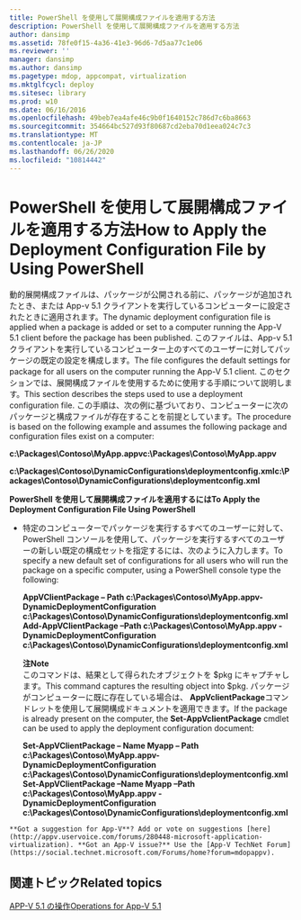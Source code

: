```yaml
---
title: PowerShell を使用して展開構成ファイルを適用する方法
description: PowerShell を使用して展開構成ファイルを適用する方法
author: dansimp
ms.assetid: 78fe0f15-4a36-41e3-96d6-7d5aa77c1e06
ms.reviewer: ''
manager: dansimp
ms.author: dansimp
ms.pagetype: mdop, appcompat, virtualization
ms.mktglfcycl: deploy
ms.sitesec: library
ms.prod: w10
ms.date: 06/16/2016
ms.openlocfilehash: 49beb7ea4afe46c9b0f1640152c786d7c6ba8663
ms.sourcegitcommit: 354664bc527d93f80687cd2eba70d1eea024c7c3
ms.translationtype: MT
ms.contentlocale: ja-JP
ms.lasthandoff: 06/26/2020
ms.locfileid: "10814442"
---
```

# <span data-ttu-id="a93ba-103">PowerShell を使用して展開構成ファイルを適用する方法</span><span class="sxs-lookup"><span data-stu-id="a93ba-103">How to Apply the Deployment Configuration File by Using PowerShell</span></span>


<span data-ttu-id="a93ba-104">動的展開構成ファイルは、パッケージが公開される前に、パッケージが追加されたとき、または App-v 5.1 クライアントを実行しているコンピューターに設定されたときに適用されます。</span><span class="sxs-lookup"><span data-stu-id="a93ba-104">The dynamic deployment configuration file is applied when a package is added or set to a computer running the App-V 5.1 client before the package has been published.</span></span> <span data-ttu-id="a93ba-105">このファイルは、App-v 5.1 クライアントを実行しているコンピューター上のすべてのユーザーに対してパッケージの既定の設定を構成します。</span><span class="sxs-lookup"><span data-stu-id="a93ba-105">The file configures the default settings for package for all users on the computer running the App-V 5.1 client.</span></span> <span data-ttu-id="a93ba-106">このセクションでは、展開構成ファイルを使用するために使用する手順について説明します。</span><span class="sxs-lookup"><span data-stu-id="a93ba-106">This section describes the steps used to use a deployment configuration file.</span></span> <span data-ttu-id="a93ba-107">この手順は、次の例に基づいており、コンピューターに次のパッケージと構成ファイルが存在することを前提としています。</span><span class="sxs-lookup"><span data-stu-id="a93ba-107">The procedure is based on the following example and assumes the following package and configuration files exist on a computer:</span></span>

**<span data-ttu-id="a93ba-108">c:\\Packages\\Contoso\\MyApp.appv</span><span class="sxs-lookup"><span data-stu-id="a93ba-108">c:\\Packages\\Contoso\\MyApp.appv</span></span>**

**<span data-ttu-id="a93ba-109">c:\\Packages\\Contoso\\DynamicConfigurations\\deploymentconfig.xml</span><span class="sxs-lookup"><span data-stu-id="a93ba-109">c:\\Packages\\Contoso\\DynamicConfigurations\\deploymentconfig.xml</span></span>**

**<span data-ttu-id="a93ba-110">PowerShell を使用して展開構成ファイルを適用するには</span><span class="sxs-lookup"><span data-stu-id="a93ba-110">To Apply the Deployment Configuration File Using PowerShell</span></span>**

-   <span data-ttu-id="a93ba-111">特定のコンピューターでパッケージを実行するすべてのユーザーに対して、PowerShell コンソールを使用して、パッケージを実行するすべてのユーザーの新しい既定の構成セットを指定するには、次のように入力します。</span><span class="sxs-lookup"><span data-stu-id="a93ba-111">To specify a new default set of configurations for all users who will run the package on a specific computer, using a PowerShell console type the following:</span></span>

    **<span data-ttu-id="a93ba-112">AppVClientPackage – Path c:\\Packages\\Contoso\\MyApp.appv-DynamicDeploymentConfiguration c:\\Packages\\Contoso\\DynamicConfigurations\\deploymentconfig.xml</span><span class="sxs-lookup"><span data-stu-id="a93ba-112">Add-AppVClientPackage –Path c:\\Packages\\Contoso\\MyApp.appv -DynamicDeploymentConfiguration c:\\Packages\\Contoso\\DynamicConfigurations\\deploymentconfig.xml</span></span>**

    **<span data-ttu-id="a93ba-113">注</span><span class="sxs-lookup"><span data-stu-id="a93ba-113">Note</span></span>**  
    <span data-ttu-id="a93ba-114">このコマンドは、結果として得られたオブジェクトを $pkg にキャプチャします。</span><span class="sxs-lookup"><span data-stu-id="a93ba-114">This command captures the resulting object into $pkg.</span></span> <span data-ttu-id="a93ba-115">パッケージがコンピューターに既に存在している場合は、 **AppVclientPackage**コマンドレットを使用して展開構成ドキュメントを適用できます。</span><span class="sxs-lookup"><span data-stu-id="a93ba-115">If the package is already present on the computer, the **Set-AppVclientPackage** cmdlet can be used to apply the deployment configuration document:</span></span>

    **<span data-ttu-id="a93ba-116">Set-AppVClientPackage – Name Myapp – Path c:\\Packages\\Contoso\\MyApp.appv-DynamicDeploymentConfiguration c:\\Packages\\Contoso\\DynamicConfigurations\\deploymentconfig.xml</span><span class="sxs-lookup"><span data-stu-id="a93ba-116">Set-AppVClientPackage –Name Myapp –Path c:\\Packages\\Contoso\\MyApp.appv -DynamicDeploymentConfiguration c:\\Packages\\Contoso\\DynamicConfigurations\\deploymentconfig.xml</span></span>**



~~~
**Got a suggestion for App-V**? Add or vote on suggestions [here](http://appv.uservoice.com/forums/280448-microsoft-application-virtualization). **Got an App-V issue?** Use the [App-V TechNet Forum](https://social.technet.microsoft.com/Forums/home?forum=mdopappv).
~~~

## <span data-ttu-id="a93ba-117">関連トピック</span><span class="sxs-lookup"><span data-stu-id="a93ba-117">Related topics</span></span>


[<span data-ttu-id="a93ba-118">APP-V 5.1 の操作</span><span class="sxs-lookup"><span data-stu-id="a93ba-118">Operations for App-V 5.1</span></span>](operations-for-app-v-51.md)









